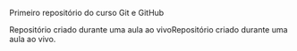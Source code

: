  Primeiro repositório do curso Git e GitHub
 
Repositório criado durante uma aula ao vivoRepositório criado durante uma aula ao vivo.